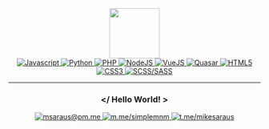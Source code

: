 <div id="header" align="center">
  <img src="https://media.giphy.com/media/M9gbBd9nbDrOTu1Mqx/giphy.gif" width="100"/>
</div>
<div id="badges" align="center">
<a href="#">
    <img src="https://img.shields.io/badge/Javascript-grey" alt="Javascript"/>
</a>
<a href="#">
    <img src="https://img.shields.io/badge/Python-skyblue" alt="Python"/>
</a>
<a href="#">
    <img src="https://img.shields.io/badge/PHP-brown" alt="PHP"/>
</a>
<a href="#">
    <img src="https://img.shields.io/badge/Node-JS-brightgreen" alt="NodeJS"/>
</a>
<a href="#">
    <img src="https://img.shields.io/badge/Vue-JS-orange" alt="VueJS"/>
</a>
<a href="#">
    <img src="https://img.shields.io/badge/Quasar-Framework-blue" alt="Quasar"/>
</a>
<a href="#">
    <img src="https://img.shields.io/badge/HTML-5-red" alt="HTML5"/>
</a>
<a href="#">
    <img src="https://img.shields.io/badge/CSS-3-yellow" alt="CSS3"/>
</a>
<a href="#">
    <img src="https://img.shields.io/badge/SCSS-SASS-pink" alt="SCSS/SASS"/>
</a>
</div>

<hr/>

<div align="center">

### </ Hello World! >

<a href="mailto:msaraus@pm.me">
    <img src="https://img.shields.io/badge/msaraus-@pm.me-darkgreen?logo=minutemailer&logoColor=lightgreen" alt="msaraus@pm.me"/> 
</a>
<a href="//m.me/simplemnm">
    <img src="https://img.shields.io/badge/m.me-/simplemnm-blue?logo=messenger" alt="m.me/simplemnm"/>
</a>
<a href="//t.me/mikesaraus">
    <img src="https://img.shields.io/badge/t.me-/mikesaraus-blue?logo=telegram" alt="t.me/mikesaraus"/>
</a>

</div>
